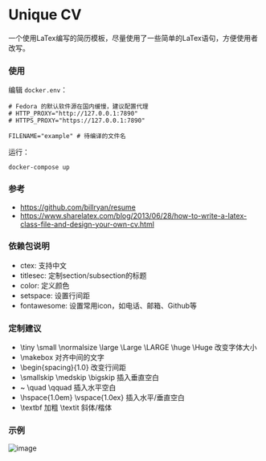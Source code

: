 # Unique CV

一个使用LaTex编写的简历模板，尽量使用了一些简单的LaTex语句，方便使用者改写。

### 使用

编辑 `docker.env`：

```shell
# Fedora 的默认软件源在国内缓慢，建议配置代理
# HTTP_PROXY="http://127.0.0.1:7890"
# HTTPS_PROXY="https://127.0.0.1:7890"

FILENAME="example" # 待编译的文件名
```

运行：

```shell
docker-compose up
```

### 参考

+ https://github.com/billryan/resume
+ https://www.sharelatex.com/blog/2013/06/28/how-to-write-a-latex-class-file-and-design-your-own-cv.html

### 依赖包说明
+ ctex: 支持中文
+ titlesec: 定制section/subsection的标题
+ color: 定义颜色
+ setspace: 设置行间距
+ fontawesome: 设置常用icon，如电话、邮箱、Github等

### 定制建议
+ \tiny \small \normalsize \large \Large \LARGE \huge \Huge 改变字体大小
+ \makebox 对齐中间的文字
+ \begin{spacing}{1.0} 改变行间距
+ \smallskip \medskip \bigskip 插入垂直空白
+ ~ \quad \qquad 插入水平空白
+ \hspace{1.0em} \vspace{1.0ex} 插入水平/垂直空白
+ \textbf 加粗 \textit 斜体/楷体

### 示例
![image](https://github.com/dyinnz/uniquecv/blob/master/example.jpg)
